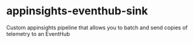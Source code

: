 # appinsights-eventhub-sink
Custom appinsights pipeline that allows you to batch and send copies of telemetry to an EventHub


